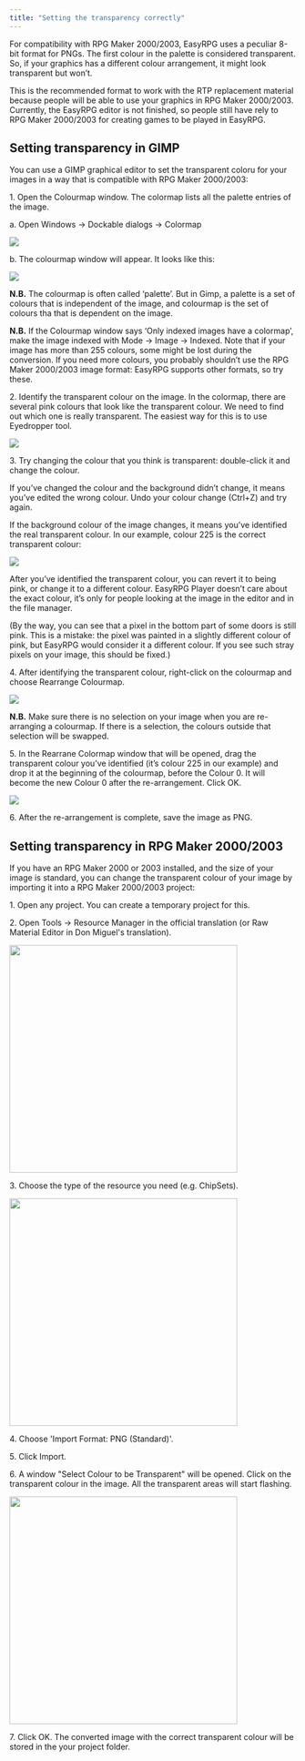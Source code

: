 ```yaml
---
title: "Setting the transparency correctly"
---
```

For compatibility with RPG Maker 2000/2003, EasyRPG uses a peculiar 8-bit format for PNGs. The first colour in the palette is considered transparent. So, if your graphics has a different colour arrangement, it might look transparent but won’t.

This is the recommended format to work with the RTP replacement material because people will be able to use your graphics in RPG Maker 2000/2003. Currently, the EasyRPG editor is not finished, so people still have rely to RPG Maker 2000/2003 for creating games to be played in EasyRPG.

## Setting transparency in GIMP

You can use a GIMP graphical editor to set the transparent coloru for your images in a way that is compatible with RPG Maker 2000/2003:

1\. Open the Colourmap window. The colormap lists all the palette entries of the image.

a\. Open Windows → Dockable dialogs → Colormap

![](add-transparent-colour-in-gimp-1.png)

b\. The colourmap window will appear. It looks like this:

![](add-transparent-colour-in-gimp-2.png)

**N.B.** The colourmap is often called ‘palette’. But in Gimp, a palette is a set of colours that is independent of the image, and colourmap is the set of colours tha that is dependent on the image.

**N.B.** If the Colourmap window says ‘Only indexed images have a colormap’, make the image indexed with Mode → Image → Indexed. Note that if your image has more than 255 colours, some might be lost during the conversion. If you need more colours, you probably shouldn’t use the RPG Maker 2000/2003 image format: EasyRPG supports other formats, so try these.

2\. Identify the transparent colour on the image. In the colormap, there are several pink colours that look like the transparent colour. We need to find out which one is really transparent. The easiest way for this is to use Eyedropper tool.

![](add-transparent-colour-in-gimp-3.png)

3\. Try changing the colour that you think is transparent: double-click it and change the colour.

If you’ve changed the colour and the background didn’t change, it means you’ve edited the wrong colour. Undo your colour change (Ctrl+Z) and try again.

If the background colour of the image changes, it means you’ve identified the real transparent colour. In our example, colour 225 is the correct transparent colour:

![](add-transparent-colour-in-gimp-4.png)

After you’ve identified the transparent colour, you can revert it to being pink, or change it to a different colour. EasyRPG Player doesn’t care about the exact colour, it’s only for people looking at the image in the editor and in the file manager.

(By the way, you can see that a pixel in the bottom part of some doors is still pink. This is a mistake: the pixel was painted in a slightly different colour of pink, but EasyRPG would consider it a different colour. If you see such stray pixels on your image, this should be fixed.)

4\. After identifying the transparent colour, right-click on the colourmap and choose Rearrange Colourmap.

![](add-transparent-colour-in-gimp-5.png)

**N.B.** Make sure there is no selection on your image when you are re-arranging a colourmap. If there is a selection, the colours outside that selection will be swapped.

5\. In the Rearrane Colormap window that will be opened, drag the transparent colour you’ve identified (it’s colour 225 in our example) and drop it at the beginning of the colourmap, before the Colour 0. It will become the new Colour 0 after the re-arrangement. Click OK.

![](add-transparent-colour-in-gimp-6.png)

6\. After the re-arrangement is complete, save the image as PNG.

## Setting transparency in RPG Maker 2000/2003

If you have an RPG Maker 2000 or 2003 installed, and the size of your image is standard, you can change the transparent colour of your image by importing it into a RPG Maker 2000/2003 project:

1\. Open any project. You can create a temporary project for this.

2\. Open Tools → Resource Manager in the official translation (or Raw Material Editor in Don Miguel's translation).

<img src="add-transparent-colour-rm2k-1.png" width="400" />

3\. Choose the type of the resource you need (e.g. ChipSets).

<img src="add-transparent-colour-rm2k-2.png" width="400" />

4\. Choose 'Import Format: PNG (Standard)'.

5\. Click Import.

6\. A window "Select Colour to be Transparent" will be opened. Click on the transparent colour in the image. All the transparent areas will start flashing.

<img src="add-transparent-colour-rm2k-3.png" width="400" />

7\. Click OK. The converted image with the correct transparent colour will be stored in the your project folder.
